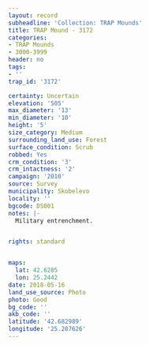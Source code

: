 ```yaml
---
layout: record
subheadline: 'Collection: TRAP Mounds'
title: TRAP Mound - 3172
categories:
- TRAP Mounds
- 3000-3999
header: no
tags:
- ''
trap_id: '3172'

certainty: Uncertain
elevation: '505'
max_diameter: '13'
min_diameter: '10'
height: '5'
size_category: Medium
surrounding_land_use: Forest
surface_condition: Scrub
robbed: Yes
crm_condition: '3'
crm_intactness: '2'
campaign: '2010'
source: Survey
municipality: Skobelevo
locality: ''
bgcode: DS001
notes: |-
  Military entrenchment.


rights: standard


maps:
  lat: 42.6285
  lon: 25.2442
date: 2018-05-16
land_use_source: Photo
photo: Good
bg_code: ''
akb_code: ''
latitude: '42.682989'
longitude: '25.207626'
---
```

